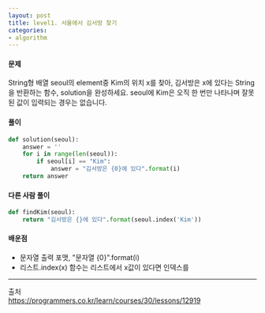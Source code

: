 ```yaml
---
layout: post
title: level1. 서울에서 김서방 찾기
categories:
- algorithm
---
```

#### 문제
String형 배열 seoul의 element중 Kim의 위치 x를 찾아, 김서방은 x에 있다는 String을 반환하는 함수, solution을 완성하세요. 
seoul에 Kim은 오직 한 번만 나타나며 잘못된 값이 입력되는 경우는 없습니다.
&nbsp;  

#### 풀이
```python
def solution(seoul):
    answer = ''
    for i in range(len(seoul)):
        if seoul[i] == "Kim":
            answer = "김서방은 {0}에 있다".format(i)
    return answer
```

#### 다른 사람 풀이
```python
def findKim(seoul):
    return "김서방은 {}에 있다".format(seoul.index('Kim'))
```    

#### 배운점
- 문자열 출력 포맷, "문자열 {0}".format(i) 
- 리스트.index(x) 함수는 리스트에서 x값이 있다면 인덱스를  
---
출처  
<https://programmers.co.kr/learn/courses/30/lessons/12919>  

